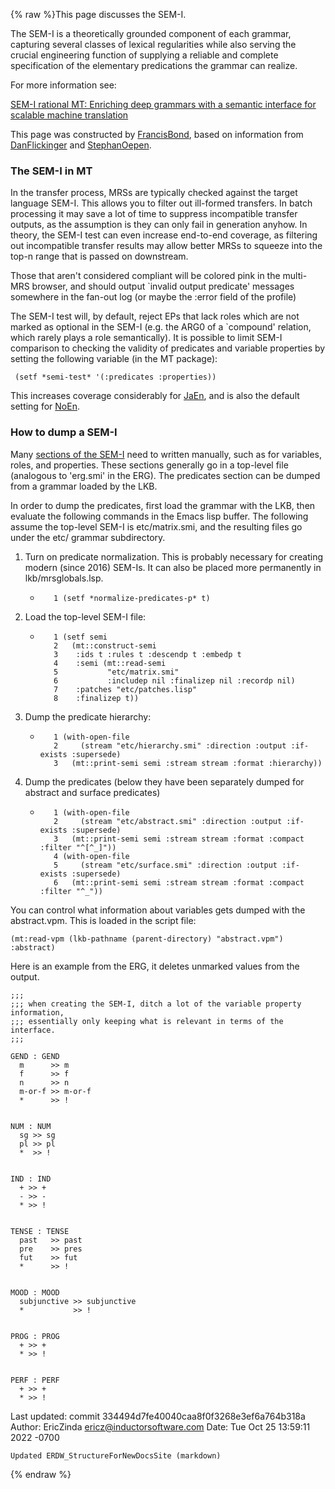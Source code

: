 {% raw %}This page discusses the SEM-I.

The SEM-I is a theoretically grounded component of each grammar,
capturing several classes of lexical regularities while also serving the
crucial engineering function of supplying a reliable and complete
specification of the elementary predications the grammar can realize.

For more information see:

[SEM-I rational MT: Enriching deep grammars with a semantic interface
for scalable machine
translation](http://web.mysites.ntu.edu.sg/fcbond/open/pubs/2005-summit-semi.pdf)

This page was constructed by [FrancisBond](../FrancisBond), based on
information from [DanFlickinger](../DanFlickinger) and
[StephanOepen](../StephanOepen).

### The SEM-I in MT

In the transfer process, MRSs are typically checked against the target
language SEM-I. This allows you to filter out ill-formed transfers. In
batch processing it may save a lot of time to suppress incompatible
transfer outputs, as the assumption is they can only fail in generation
anyhow. In theory, the SEM-I test can even increase end-to-end coverage,
as filtering out incompatible transfer results may allow better MRSs to
squeeze into the top-n range that is passed on downstream.

Those that aren't considered compliant will be colored pink in the
multi-MRS browser, and should output \`invalid output predicate'
messages somewhere in the fan-out log (or maybe the :error field of the
profile)

The SEM-I test will, by default, reject EPs that lack roles which are
not marked as optional in the SEM-I (e.g. the ARG0 of a \`compound'
relation, which rarely plays a role semantically). It is possible to
limit SEM-I comparison to checking the validity of predicates and
variable properties by setting the following variable (in the MT
package):

     (setf *semi-test* '(:predicates :properties))

This increases coverage considerably for [JaEn](/JaEn), and is also the
default setting for [NoEn](/NoEn).

### How to dump a SEM-I

Many [sections of the SEM-I](/SemiRfc#Sections) need to written
manually, such as for variables, roles, and properties. These sections
generally go in a top-level file (analogous to 'erg.smi' in the ERG).
The predicates section can be dumped from a grammar loaded by the LKB.

In order to dump the predicates, first load the grammar with the LKB,
then evaluate the following commands in the Emacs lisp buffer. The
following assume the top-level SEM-I is etc/matrix.smi, and the
resulting files go under the etc/ grammar subdirectory.

1. Turn on predicate normalization. This is probably necessary for
creating modern (since 2016) SEM-Is. It can also be placed more
permanently in lkb/mrsglobals.lsp.
   
   - ```
        1 (setf *normalize-predicates-p* t)
     ```
2. Load the top-level SEM-I file:
   - ```
        1 (setf semi
        2   (mt::construct-semi       
        3    :ids t :rules t :descendp t :embedp t
        4    :semi (mt::read-semi
        5           "etc/matrix.smi"
        6           :includep nil :finalizep nil :recordp nil)
        7    :patches "etc/patches.lisp"
        8    :finalizep t))
     ```
3. Dump the predicate hierarchy:
   - ```
        1 (with-open-file
        2     (stream "etc/hierarchy.smi" :direction :output :if-exists :supersede)
        3   (mt::print-semi semi :stream stream :format :hierarchy))
     ```
4. Dump the predicates (below they have been separately dumped for
abstract and surface predicates)
   - ```
        1 (with-open-file
        2     (stream "etc/abstract.smi" :direction :output :if-exists :supersede)
        3   (mt::print-semi semi :stream stream :format :compact :filter "^[^_]"))
        4 (with-open-file
        5     (stream "etc/surface.smi" :direction :output :if-exists :supersede)
        6   (mt::print-semi semi :stream stream :format :compact :filter "^_"))
     ```

You can control what information about variables gets dumped with the
abstract.vpm. This is loaded in the script file:

    (mt:read-vpm (lkb-pathname (parent-directory) "abstract.vpm") :abstract)

Here is an example from the ERG, it deletes unmarked values from the
output.

    ;;;
    ;;; when creating the SEM-I, ditch a lot of the variable property information,
    ;;; essentially only keeping what is relevant in terms of the interface.
    ;;;
    
    GEND : GEND
      m      >> m
      f      >> f
      n      >> n
      m-or-f >> m-or-f
      *      >> !
    
    
    NUM : NUM
      sg >> sg
      pl >> pl
      *  >> !
    
    
    IND : IND
      + >> +
      - >> -
      * >> !
    
    
    TENSE : TENSE
      past   >> past
      pre    >> pres
      fut    >> fut
      *      >> !
    
    
    MOOD : MOOD 
      subjunctive >> subjunctive
      *           >> !
    
    
    PROG : PROG
      + >> +
      * >> !
    
    
    PERF : PERF
      + >> +
      * >> !

Last updated: commit 334494d7fe40040caa8f0f3268e3ef6a764b318a
Author: EricZinda <ericz@inductorsoftware.com>
Date:   Tue Oct 25 13:59:11 2022 -0700

    Updated ERDW_StructureForNewDocsSite (markdown)
{% endraw %}
